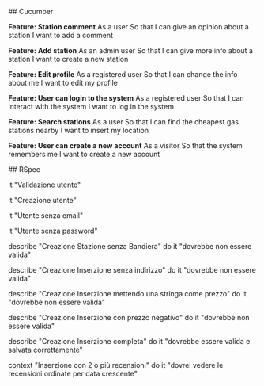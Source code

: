 ## Cucumber

**Feature: Station comment**
  As a user
  So that I can give an opinion about a station
  I want to add a comment

**Feature: Add station**
  As an admin user
  So that I can give more info about a station
  I want to create a new station

**Feature: Edit profile**
  As a registered user
  So that I can change the info about me
  I want to edit my profile

**Feature: User can login to the system**
  As a registered user
  So that I can interact with the system
  I want to log in the system

**Feature: Search stations**
  As a user
  So that I can find the cheapest gas stations nearby
  I want to insert my location

**Feature: User can create a new account**
  As a visitor
  So that the system remembers me
  I want to create a new account



## RSpec

it "Validazione utente"

it "Creazione utente"

it "Utente senza email"

it "Utente senza password"

describe "Creazione Stazione senza Bandiera" do
        it "dovrebbe non essere valida"

describe "Creazione Inserzione senza indirizzo" do
        it "dovrebbe non essere valida" 

describe "Creazione Inserzione mettendo una stringa come prezzo" do
        it "dovrebbe non essere valida"

describe "Creazione Inserzione con prezzo negativo" do
        it "dovrebbe non essere valida"

describe "Creazione Inserzione completa" do
        it "dovrebbe essere valida e salvata correttamente"

context "Inserzione con 2 o più recensioni" do
        it "dovrei vedere le recensioni ordinate per data crescente"
